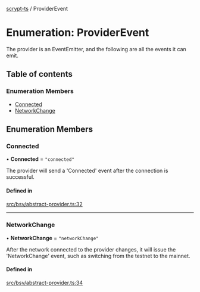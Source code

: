 [scrypt-ts](../README.md) / ProviderEvent

# Enumeration: ProviderEvent

The provider is an EventEmitter, and the following are all the events it can emit.

## Table of contents

### Enumeration Members

- [Connected](ProviderEvent.md#connected)
- [NetworkChange](ProviderEvent.md#networkchange)

## Enumeration Members

### Connected

• **Connected** = ``"connected"``

The provider will send a 'Connected' event after the connection is successful.

#### Defined in

[src/bsv/abstract-provider.ts:32](https://github.com/sCrypt-Inc/scrypt-ts/blob/5acfc51/src/bsv/abstract-provider.ts#L32)

___

### NetworkChange

• **NetworkChange** = ``"networkChange"``

After the network connected to the provider changes, it will issue the 'NetworkChange' event, such as switching from the testnet to the mainnet.

#### Defined in

[src/bsv/abstract-provider.ts:34](https://github.com/sCrypt-Inc/scrypt-ts/blob/5acfc51/src/bsv/abstract-provider.ts#L34)
